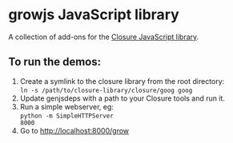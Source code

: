 # growjs JavaScript library

A collection of add-ons for the [Closure JavaScript library](https://developers.google.com/closure/library/).

## To run the demos:

1. Create a symlink to the closure library from the root directory:
<br><code>ln -s /path/to/closure-library/closure/goog goog</code>
2. Update genjsdeps with a path to your Closure tools and run it.
3. Run a simple webserver, eg:
<br><code>python -m SimpleHTTPServer 8000</code>
4. Go to <http://localhost:8000/grow>